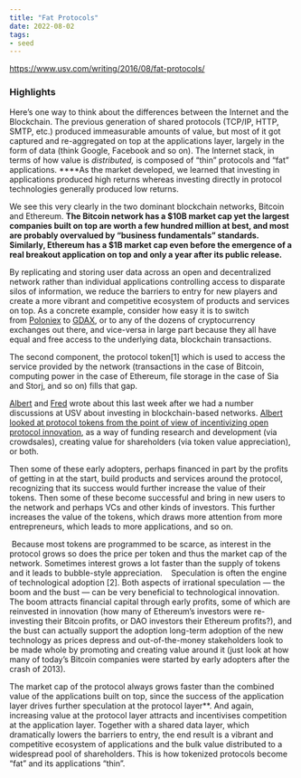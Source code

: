 ```yaml
---
title: "Fat Protocols"
date: 2022-08-02
tags:
- seed
---
```


https://www.usv.com/writing/2016/08/fat-protocols/

### Highlights
Here’s one way to think about the differences between the Internet and the Blockchain. The previous generation of shared protocols (TCP/IP, HTTP, SMTP, etc.) produced immeasurable amounts of value, but most of it got captured and re-aggregated on top at the applications layer, largely in the form of data (think Google, Facebook and so on). The Internet stack, in terms of how value is _distributed,_ is composed of “thin” protocols and “fat” applications. ****As the market developed, we learned that investing in applications produced high returns whereas investing directly in protocol technologies generally produced low returns.

We see this very clearly in the two dominant blockchain networks, Bitcoin and Ethereum. **The Bitcoin network has a $10B market cap yet the largest companies built on top are worth a few hundred million at best, and most are probably overvalued by “business fundamentals” standards.** **Similarly, Ethereum has a $1B market cap even before the emergence of a real breakout application on top and only a year after its public release.**

By replicating and storing user data across an open and decentralized network rather than individual applications controlling access to disparate silos of information, we reduce the barriers to entry for new players and create a more vibrant and competitive ecosystem of products and services on top. As a concrete example, consider how easy it is to switch from [Poloniex](https://poloniex.com/) to [GDAX](https://gdax.com/), or to any of the dozens of cryptocurrency exchanges out there, and vice-versa in large part because they all have equal and free access to the underlying data, blockchain transactions.

The second component, the protocol token[1] which is used to access the service provided by the network (transactions in the case of Bitcoin, computing power in the case of Ethereum, file storage in the case of Sia and Storj, and so on) fills that gap.

[Albert](http://continuations.com/) and [Fred](http://avc.com/) wrote about this last week after we had a number discussions at USV about investing in blockchain-based networks. [Albert looked at protocol tokens from the point of view of incentivizing open protocol innovation](http://continuations.com/post/148098927445/crypto-tokens-and-the-coming-age-of-protocol), as a way of funding research and development (via crowdsales), creating value for shareholders (via token value appreciation), or both.

Then some of these early adopters, perhaps financed in part by the profits of getting in at the start, build products and services around the protocol, recognizing that its success would further increase the value of their tokens. Then some of these become successful and bring in new users to the network and perhaps VCs and other kinds of investors. This further increases the value of the tokens, which draws more attention from more entrepreneurs, which leads to more applications, and so on.

 Because most tokens are programmed to be scarce, as interest in the protocol grows so does the price per token and thus the market cap of the network. Sometimes interest grows a lot faster than the supply of tokens and it leads to bubble-style appreciation.
 
 Speculation is often the engine of technological adoption [2]. Both aspects of irrational speculation — the boom and the bust — can be very beneficial to technological innovation. The boom attracts financial capital through early profits, some of which are reinvested in innovation (how many of Ethereum’s investors were re-investing their Bitcoin profits, or DAO investors their Ethereum profits?), and the bust can actually support the adoption long-term adoption of the new technology as prices depress and out-of-the-money stakeholders look to be made whole by promoting and creating value around it (just look at how many of today’s Bitcoin companies were started by early adopters after the crash of 2013).

The market cap of the protocol always grows faster than the combined value of the applications built on top, since the success of the application layer drives further speculation at the protocol layer**. And again, increasing value at the protocol layer attracts and incentivises competition at the application layer. Together with a shared data layer, which dramatically lowers the barriers to entry, the end result is a vibrant and competitive ecosystem of applications and the bulk value distributed to a widespread pool of shareholders. This is how tokenized protocols become “fat” and its applications “thin”.


